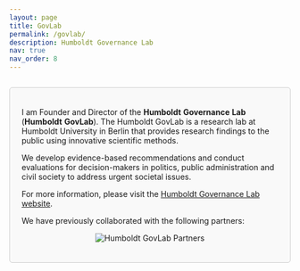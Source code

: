 ```yaml
---
layout: page
title: GovLab
permalink: /govlab/
description: Humboldt Governance Lab
nav: true
nav_order: 8
---
```

<div style="border: 1px solid #ccc; border-radius: 5px; padding: 1.5em; margin: 2em 0; background-color: #f9f9f9;">

  <p>I am Founder and Director of the <strong>Humboldt</strong> <strong>Governance</strong> <strong>Lab</strong> (<strong>Humboldt</strong> <strong>GovLab</strong>). The Humboldt GovLab is a research lab at Humboldt University in Berlin that provides research findings to the public using innovative scientific methods.</p>

  <p>We develop evidence-based recommendations and conduct evaluations for decision-makers in politics, public administration and civil society to address urgent societal issues.</p>

  <p>For more information, please visit the <a href="(https://www.humboldt-govlab.de/en">Humboldt Governance Lab website</a>.</p>

  <p>We have previously collaborated with the following partners:</p>
  <p align="center">
    <img src="{{ '/assets/img/govlab_partner.png' | relative_url }}" alt="Humboldt GovLab Partners" style="max-width: 100%; height: auto;"></p>

</div>